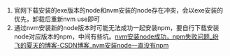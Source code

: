 1. 官网下载安装的exe版本的node和nvm安装的node存在冲突，会以exe安装的优先，卸载后重新nvm use即可
2. 通过nvm安装新的node版本时可能无法成功一起安装npm，要自行下载安装node对应版本的npm，中间有些坑。[nvm安装node成功，npm失败问题_纷飞的夏天的博客-CSDN博客_nvm安装node一直没有npm](https://blog.csdn.net/fenfeidexiatian/article/details/96993384)